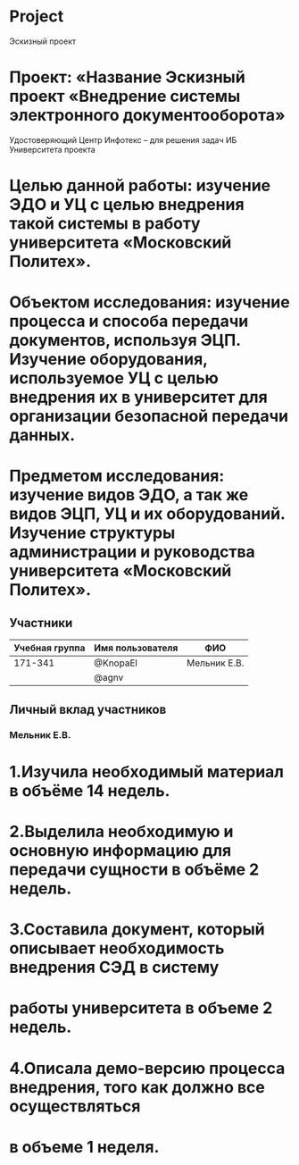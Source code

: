 # Project
Эскизный проект 

# Проект: «Название Эскизный проект «Внедрение системы электронного документооборота»
Удостоверяющий Центр Инфотекс – для решения задач ИБ Университета
проекта

# Целью данной работы: изучение ЭДО и УЦ с целью внедрения такой системы в работу университета «Московский Политех».
# Объектом исследования: изучение процесса и способа передачи документов, используя ЭЦП. Изучение оборудования, используемое УЦ с целью внедрения их в университет для организации безопасной передачи данных.
# Предметом исследования: изучение видов ЭДО, а так же видов ЭЦП, УЦ и их оборудований. Изучение структуры администрации и руководства университета «Московский Политех».


## Участники

| Учебная группа | Имя пользователя | ФИО                      |
|----------------|------------------|--------------------------|
| 171-341        | @KnopaEl         | Мельник Е.В.             |
|                | @agnv            |                          |


## Личный вклад участников

### Мельник Е.В.

# 1.Изучила необходимый материал в объёме 14 недель. 
# 2.Выделила необходимую и основную информацию для передачи сущности в объёме 2 недель.
# 3.Составила документ, который описывает необходимость внедрения СЭД в систему
# работы университета в объеме 2 недель.
# 4.Описала демо-версию процесса внедрения, того как должно все осуществляться
# в объеме 1 неделя.

